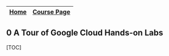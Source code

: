 
|[Home](../README.md)|[Course Page]()|
|---------------------|--------------|

## 0 A Tour of Google Cloud Hands-on Labs

[TOC]